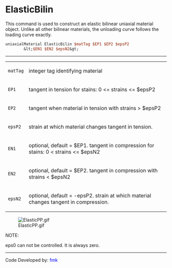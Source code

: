  # ElasticBilin

<p>This command is used to construct an elastic bilinear uniaxial
material object. Unlike all other bilinear materials, the unloading
curve follows the loading curve exactly.</p>

```tcl
uniaxialMaterial ElasticBilin $matTag $EP1 $EP2 $epsP2
        &lt;$EN1 $EN2 $epsN2&gt;
```
<hr />
<table>
<tbody>
<tr class="odd">
<td><code class="parameter-table-variable">matTag</code></td>
<td><p>integer tag identifying material</p></td>
</tr>
<tr class="even">
<td><p><code class="parameter-table-variable">EP1</code></p></td>
<td><p>tangent in tension for stains: 0 &lt;= strains &lt;=
$epsP2</p></td>
</tr>
<tr class="odd">
<td><p><code class="parameter-table-variable">EP2</code></p></td>
<td><p>tangent when material in tension with strains &gt;
$epsP2</p></td>
</tr>
<tr class="even">
<td><p><code class="parameter-table-variable">epsP2</code></p></td>
<td><p>strain at which material changes tangent in tension.</p></td>
</tr>
<tr class="odd">
<td><p><code class="parameter-table-variable">EN1</code></p></td>
<td><p>optional, default = $EP1. tangent in compression for stains: 0
&lt; strains &lt;= $epsN2</p></td>
</tr>
<tr class="even">
<td><p><code class="parameter-table-variable">EN2</code></p></td>
<td><p>optional, default = $EP2. tangent in compression with strains
&lt; $epsN2</p></td>
</tr>
<tr class="odd">
<td><p><code class="parameter-table-variable">epsN2</code></p></td>
<td><p>optional, default = -epsP2. strain at which material changes
tangent in compression.</p></td>
</tr>
</tbody>
</table>
<figure>
<img src="/OpenSeesRT/contrib/static/ElasticPP.gif" title="ElasticPP.gif" alt="ElasticPP.gif" />
<figcaption aria-hidden="true">ElasticPP.gif</figcaption>
</figure>
<p>NOTE:</p>
<p>eps0 can not be controlled. It is always zero.</p>
<hr />
<p>Code Developed by: <span style="color:blue"> fmk
</span></p>
